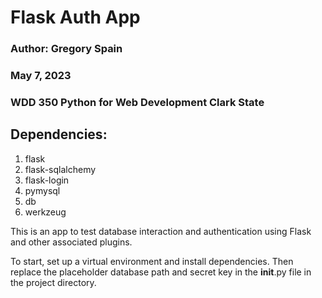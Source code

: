 # Flask Auth App
### Author: Gregory Spain
### May 7, 2023
### WDD 350 Python for Web Development Clark State

## Dependencies:
1. flask
2. flask-sqlalchemy
3. flask-login
4. pymysql
5. db
6. werkzeug

This is an app to test database interaction and authentication using Flask and other associated plugins.

To start, set up a virtual environment and install dependencies. Then
replace the placeholder database path and secret key in the __init__.py file in the project directory.
